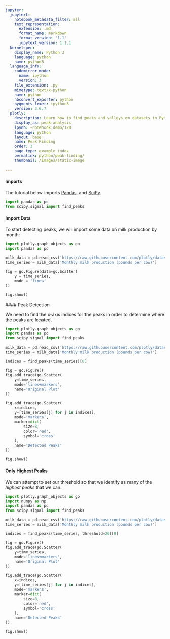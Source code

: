 ```yaml
---
jupyter:
  jupytext:
    notebook_metadata_filter: all
    text_representation:
      extension: .md
      format_name: markdown
      format_version: '1.1'
      jupytext_version: 1.1.1
  kernelspec:
    display_name: Python 3
    language: python
    name: python3
  language_info:
    codemirror_mode:
      name: ipython
      version: 3
    file_extension: .py
    mimetype: text/x-python
    name: python
    nbconvert_exporter: python
    pygments_lexer: ipython3
    version: 3.6.7
  plotly:
    description: Learn how to find peaks and valleys on datasets in Python
    display_as: peak-analysis
    ipynb: ~notebook_demo/120
    language: python
    layout: base
    name: Peak Finding
    order: 3
    page_type: example_index
    permalink: python/peak-finding/
    thumbnail: /images/static-image
    
---
```


#### Imports
The tutorial below imports [Pandas](https://plot.ly/pandas/intro-to-pandas-tutorial/), and [SciPy](https://www.scipy.org/).

```python
import pandas as pd
from scipy.signal import find_peaks
```

#### Import Data
To start detecting peaks, we will import some data on milk production by month:

```python
import plotly.graph_objects as go
import pandas as pd

milk_data = pd.read_csv('https://raw.githubusercontent.com/plotly/datasets/master/monthly-milk-production-pounds.csv')
time_series = milk_data['Monthly milk production (pounds per cow)']

fig = go.Figure(data=go.Scatter(
    y = time_series,
    mode = 'lines'
))

fig.show()
```

#### Peak Detection

We need to find the x-axis indices for the peaks in order to determine where the peaks are located.

```python
import plotly.graph_objects as go
import pandas as pd
from scipy.signal import find_peaks

milk_data = pd.read_csv('https://raw.githubusercontent.com/plotly/datasets/master/monthly-milk-production-pounds.csv')
time_series = milk_data['Monthly milk production (pounds per cow)']

indices = find_peaks(time_series)[0]

fig = go.Figure()
fig.add_trace(go.Scatter(
    y=time_series,
    mode='lines+markers',
    name='Original Plot'
))

fig.add_trace(go.Scatter(
    x=indices,
    y=[time_series[j] for j in indices],
    mode='markers',
    marker=dict(
        size=8,
        color='red',
        symbol='cross'
    ),
    name='Detected Peaks'
))

fig.show()
```

#### Only Highest Peaks
We can attempt to set our threshold so that we identify as many of the _highest peaks_ that we can.

```python
import plotly.graph_objects as go
import numpy as np
import pandas as pd
from scipy.signal import find_peaks

milk_data = pd.read_csv('https://raw.githubusercontent.com/plotly/datasets/master/monthly-milk-production-pounds.csv')
time_series = milk_data['Monthly milk production (pounds per cow)']

indices = find_peaks(time_series, threshold=20)[0]

fig = go.Figure()
fig.add_trace(go.Scatter(
    y=time_series,
    mode='lines+markers',
    name='Original Plot'
))

fig.add_trace(go.Scatter(
    x=indices,
    y=[time_series[j] for j in indices],
    mode='markers',
    marker=dict(
        size=8,
        color='red',
        symbol='cross'
    ),
    name='Detected Peaks'
))

fig.show()
```
